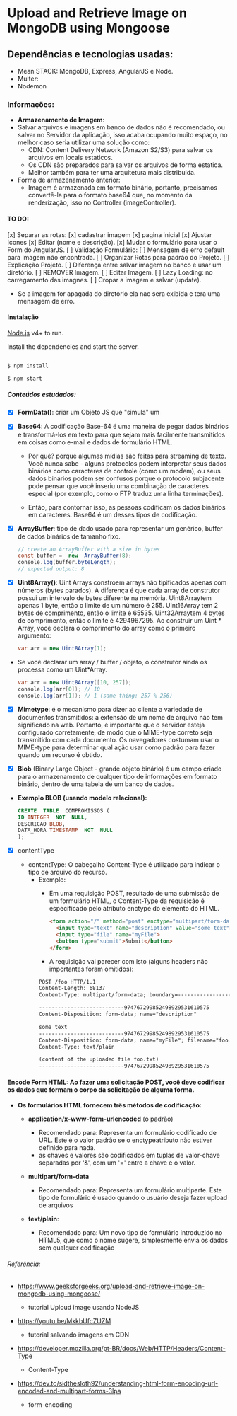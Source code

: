 # Upload and Retrieve Image on MongoDB using Mongoose

## Dependências e tecnologias usadas:

* Mean STACK: MongoDB, Express, AngularJS e Node.
* Multer:
* Nodemon

### Informações:
- **Armazenamento de Imagem**:
- Salvar arquivos e imagens em banco de dados não é recomendado, ou salvar no Servidor da aplicação, isso acaba ocupando muito espaço, no melhor caso seria utilizar uma solução como:
    - CDN: Content Delivery Network (Amazon S2/S3) para salvar os arquivos em locais estaticos.
    - Os CDN são preparados para salvar os arquivos de forma estatica.
    - Melhor também para ter uma arquitetura mais distribuida.
- Forma de armazenamento anterior:
    - Imagem é armazenada em formato binário, portanto, precisamos convertê-la para o formato base64 que, no momento da renderização, isso no Controller (imageController).

#### TO DO:
[x] Separar as rotas:
[x] cadastrar imagem
[x] pagina inicial
[x] Ajustar Icones
[x] Editar (nome e descrição).
[x] Mudar o formulário para usar o Form do AngularJS.
[ ] Validação Formulário:
[ ] Mensagem de erro default para imagem não encontrada.
[ ] Organizar Rotas para padrão do Projeto.
[ ] Explicação Projeto.
[ ] Diferença entre salvar imagem no banco e usar um diretório.
[ ] REMOVER Imagem.
[ ] Editar Imagem.
[ ] Lazy Loading: no carregamento das imagnes.
[ ] Cropar a imagem e salvar (update).
- Se a imagem for apagada do diretorio ela nao sera exibida e tera uma mensagem de erro.
#### Instalação

[Node.js](https://nodejs.org/) v4+ to run.

Install the dependencies and start the server.
```sh

$ npm install

$ npm start

```
##### Conteúdos estudados:

*  [x] **FormData()**: criar um Objeto JS que "simula" um <form>

* [x]  **Base64**: A codificação Base-64 é uma maneira de pegar dados binários e transformá-los em texto para que sejam mais facilmente transmitidos em coisas como e-mail e dados de formulário HTML.
    - Por quê? porque algumas mídias são feitas para streaming de texto. Você nunca sabe - alguns protocolos podem interpretar seus dados binários como caracteres de controle (como um modem), ou seus dados binários podem ser confusos porque o protocolo subjacente pode pensar que você inseriu uma combinação de caracteres especial (por exemplo, como o FTP traduz uma linha terminações).

    - Então, para contornar isso, as pessoas codificam os dados binários em caracteres. Base64 é um desses tipos de codificação.
 
 * [x] **ArrayBuffer**: tipo de dado usado para representar um genérico, buffer de dados binários de tamanho fixo.
    ```java script
    // create an ArrayBuffer with a size in bytes
    const buffer =  new  ArrayBuffer(8);
    console.log(buffer.byteLength);
    // expected output: 8
    ```
* [x] **Uint8Array()**: Uint  Arrays constroem arrays não tipificados apenas com números (bytes parados). A diferença é que cada array de construtor possui um intervalo de bytes diferente na memória. Uint8Arraytem apenas 1 byte, então o limite de um número é 255. Uint16Array tem 2 bytes de comprimento, então o limite é 65535. Uint32Arraytem 4 bytes de comprimento, então o limite é 4294967295.
Ao construir um Uint * Array, você declara o comprimento do array como o primeiro argumento:

    ```java script
    var arr = new Uint8Array(1);
    ```
- Se você declarar um array / buffer / objeto, o construtor ainda os processa como um Uint*Array.
    ```java script
    var arr = new Uint8Array([10, 257]);
    console.log(arr[0]); // 10
    console.log(arr[1]); // 1 (same thing: 257 % 256)
    ```
* [x] **Mimetype**: é o mecanismo para dizer ao cliente a variedade de documentos transmitidos: a extensão de um nome de arquivo não tem significado na web. Portanto, é importante que o servidor esteja configurado corretamente, de modo que o MIME-type correto seja transmitido com cada documento. Os navegadores costumam usar o MIME-type para determinar qual ação usar como padrão para fazer quando um recurso é obtido.
- [x] **Blob** (Binary Large Object - grande objeto binário) é um campo criado para o armazenamento de qualquer tipo de informações em formato binário, dentro de uma tabela de um banco de dados.
*  **Exemplo BLOB (usando modelo relacional):**

    ```SQL
    CREATE  TABLE  COMPROMISSOS (
    ID INTEGER  NOT  NULL,
    DESCRICAO BLOB,
    DATA_HORA TIMESTAMP  NOT  NULL
    );
    ```
     
- [x]  contentType 

    - contentType:  O cabeçalho Content-Type é utilizado para indicar o tipo de arquivo do recurso.
        - Exemplo:
            - Em uma requisição POST, resultado de uma submissão de um formulário HTML, o Content-Type da requisição é especificado pelo atributo enctype do elemento <form> do HTML.
        
                ```HTML
                <form action="/" method="post" enctype="multipart/form-data">
                  <input type="text" name="description" value="some text">
                  <input type="file" name="myFile">
                  <button type="submit">Submit</button>
                </form>
                ```
                
            - A requisição vai parecer com isto (alguns headers não importantes foram omitidos):
            ```HTML
            POST /foo HTTP/1.1
            Content-Length: 68137
            Content-Type: multipart/form-data; boundary=---------------------------974767299852498929531610575
            
            ---------------------------974767299852498929531610575
            Content-Disposition: form-data; name="description" 
            
            some text
            ---------------------------974767299852498929531610575
            Content-Disposition: form-data; name="myFile"; filename="foo.txt" 
            Content-Type: text/plain 
            
            (content of the uploaded file foo.txt)
            ---------------------------974767299852498929531610575
            ```


#### **Encode Form HTML**: Ao fazer uma solicitação POST, você deve codificar os dados que formam o corpo da solicitação de alguma forma.

-  **Os formulários HTML fornecem três métodos de codificação:**

    -  **application/x-www-form-urlencoded** (o padrão)
        - Recomendado para:  Representa um formulário codificado de URL. Este é o valor padrão se o enctypeatributo não estiver definido para nada.
        - as chaves e valores são codificados em tuplas de valor-chave separadas por '&', com um '='  entre a chave e o valor. 

    - **multipart/form-data**
        - Recomendado para: Representa um formulário multiparte. Este tipo de formulário é usado quando o usuário deseja fazer upload de arquivos

    - **text/plain**:
        - Recomendado para: Um novo tipo de formulário introduzido no HTML5, que como o nome sugere, simplesmente envia os dados sem qualquer codificação
        
  
###### Referência:

- https://www.geeksforgeeks.org/upload-and-retrieve-image-on-mongodb-using-mongoose/
    - tutorial Uploud image usando NodeJS

- https://youtu.be/MkkbUfcZUZM
    - tutorial salvando imagens em CDN

- https://developer.mozilla.org/pt-BR/docs/Web/HTTP/Headers/Content-Type
    -  Content-Type


- https://dev.to/sidthesloth92/understanding-html-form-encoding-url-encoded-and-multipart-forms-3lpa
    - form-encoding
